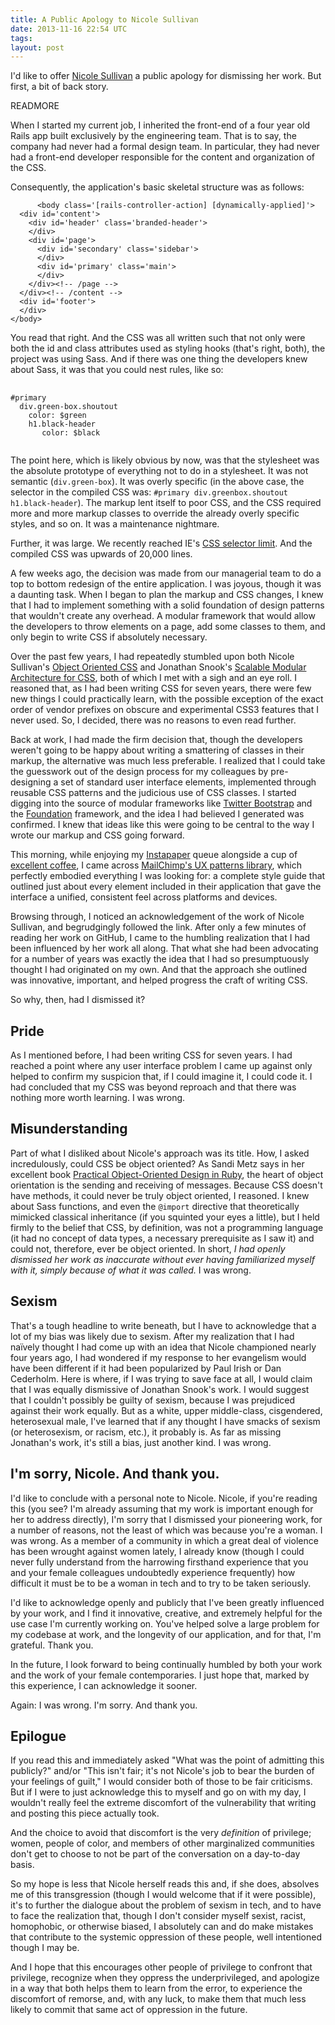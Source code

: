 ```yaml
---
title: A Public Apology to Nicole Sullivan
date: 2013-11-16 22:54 UTC
tags:
layout: post
---
```


I'd like to offer [Nicole Sullivan](http://stubbornella.org) a public apology for dismissing her work. But first, a bit of back story.

READMORE

When I started my current job, I inherited the front-end of a four year old Rails app built exclusively by the engineering team. That is to say, the company had never had a formal design team. In particular, they had never had a front-end developer responsible for the content and organization of the CSS.

Consequently, the application's basic skeletal structure was as follows:

          <body class='[rails-controller-action] [dynamically-applied]'>
      <div id='content'>
        <div id='header' class='branded-header'>
        </div>
        <div id='page'>
          <div id='secondary' class='sidebar'>
          </div>
          <div id='primary' class='main'>
          </div>
        </div><!-- /page -->
      </div><!-- /content -->
      <div id='footer'>
      </div>
    </body>

You read that right. And the CSS was all written such that not only were both the id and class attributes used as styling hooks (that's right, both), the project was using Sass. And if there was one thing the developers knew about Sass, it was that you could nest rules, like so:

<pre>
  <code class='scss'>
#primary
  div.green-box.shoutout
    color: $green
    h1.black-header
       color: $black
  </code>
</pre>

The point here, which is likely obvious by now, was that the stylesheet was the absolute prototype of everything not to do in a stylesheet. It was not semantic (`div.green-box`). It was overly specific (in the above case, the selector in the compiled CSS was: `#primary div.greenbox.shoutout h1.black-header`). The markup lent itself to poor CSS, and the CSS required more and more markup classes to override the already overly specific styles, and so on. It was a maintenance nightmare.

Further, it was large. We recently reached IE's [CSS selector limit](http://blogs.msdn.com/b/ieinternals/archive/2011/05/14/10164546.aspx). And the compiled CSS was upwards of 20,000 lines.

A few weeks ago, the decision was made from our managerial team to do a top to bottom redesign of the entire application. I was joyous, though it was a daunting task. When I began to plan the markup and CSS changes, I knew that I had to implement something with a solid foundation of design patterns that wouldn't create any overhead. A modular framework that would allow the developers to throw elements on a page, add some classes to them, and only begin to write CSS if absolutely necessary.

Over the past few years, I had repeatedly stumbled upon both Nicole Sullivan's [Object Oriented CSS](http://oocss.org/) and Jonathan Snook's [Scalable Modular Architecture for CSS](http://smacss.com/), both of which I met with a sigh and an eye roll. I reasoned that, as I had been writing CSS for seven years, there were few new things I could practically learn, with the possible exception of the exact order of vendor prefixes on obscure and experimental CSS3 features that I never used. So, I decided, there was no reasons to even read further.

Back at work, I had made the firm decision that, though the developers weren't going to be happy about writing a smattering of classes in their markup, the alternative was much less preferable. I realized that I could take the guesswork out of the design process for my colleagues by pre-designing a set of standard user interface elements, implemented through reusable CSS patterns and the judicious use of CSS classes. I started digging into the source of modular frameworks like [Twitter Bootstrap](http://getbootstrap.com/2.3.2/) and the [Foundation](http://foundation.zurb.com/) framework, and the idea I had believed I generated was confirmed. I knew that ideas like this were going to be central to the way I wrote our markup and CSS going forward.

This morning, while enjoying my [Instapaper](http://instapaper.com) queue alongside a cup of [excellent coffee](http://foundation.zurb.com/), I came across [MailChimp's UX patterns library](http://ux.mailchimp.com), which perfectly embodied everything I was looking for: a complete style guide that outlined just about every element included in their application that gave the interface a unified, consistent feel across platforms and devices.

Browsing through, I noticed an acknowledgement of the work of Nicole Sullivan, and begrudgingly followed the link. After only a few minutes of reading her work on GitHub, I came to the humbling realization that I had been influenced by her work all along. That what she had been advocating for a number of years was exactly the idea that I had so presumptuously thought I had originated on my own. And that the approach she outlined was innovative, important, and helped progress the craft of writing CSS.

So why, then, had I dismissed it?

## Pride ##

As I mentioned before, I had been writing CSS for seven years. I had reached a point where any user interface problem I came up against only helped to confirm my suspicion that, if I could imagine it, I could code it. I had concluded that my CSS was beyond reproach and that there was nothing more worth learning. I was wrong.

## Misunderstanding ##

Part of what I disliked about Nicole's approach was its title. How, I asked incredulously, could CSS be object oriented? As Sandi Metz says in her excellent book [Practical Object-Oriented Design in Ruby](http://cloud.nickcox.me/SWTc), the heart of object orientation is the sending and receiving of messages. Because CSS doesn't have methods, it could never be truly object oriented, I reasoned. I knew about Sass functions, and even the `@import` directive that theoretically mimicked classical inheritance (if you squinted your eyes a little), but I held firmly to the belief that CSS, by definition, was not a programming language (it had no concept of data types, a necessary prerequisite as I saw it) and could not, therefore, ever be object oriented. In short, _I had openly dismissed her work as inaccurate without ever having familiarized myself with it, simply because of what it was called._ I was wrong.

## Sexism

That's a tough headline to write beneath, but I have to acknowledge that a lot of my bias was likely due to sexism. After my realization that I had naïvely thought I had come up with an idea that Nicole championed nearly four years ago, I had wondered if my response to her evangelism would have been different if it had been popularized by Paul Irish or Dan Cederholm. Here is where, if I was trying to save face at all, I would claim that I was equally dismissive of Jonathan Snook's work. I would suggest that I couldn't possibly be guilty of sexism, because I was prejudiced against their work equally. But as a white, upper middle-class, cisgendered, heterosexual male, I've learned that if any thought I have smacks of sexism (or heterosexism, or racism, etc.), it probably is. As far as missing Jonathan's work, it's still a bias, just another kind. I was wrong.

## I'm sorry, Nicole. And thank you.

I'd like to conclude with a personal note to Nicole. Nicole, if you're reading this (you see? I'm already assuming that my work is important enough for her to address directly), I'm sorry that I dismissed your pioneering work, for a number of reasons, not the least of which was because you're a woman. I was wrong. As a member of a community in which a great deal of violence has been wrought against women lately, I already know (though I could never fully understand from the harrowing firsthand experience that you and your female colleagues undoubtedly experience frequently) how difficult it must be to be a woman in tech and to try to be taken seriously.

I'd like to acknowledge openly and publicly that I've been greatly influenced by your work, and I find it innovative, creative, and extremely helpful for the use case I'm currently working on. You've helped solve a large problem for my codebase at work, and the longevity of our application, and for that, I'm grateful. Thank you.

In the future, I look forward to being continually humbled by both your work and the work of your female contemporaries. I just hope that, marked by this experience, I can acknowledge it sooner.

Again: I was wrong. I'm sorry. And thank you.

## Epilogue

If you read this and immediately asked "What was the point of admitting this publicly?" and/or "This isn't fair; it's not Nicole's job to bear the burden of your feelings of guilt," I would consider both of those to be fair criticisms. But if I were to just acknowledge this to myself and go on with my day, I wouldn't really feel the extreme discomfort of the vulnerability that writing and posting this piece actually took.

And the choice to avoid that discomfort is the very _definition_ of privilege; women, people of color, and members of other marginalized communities don't get to choose to not be part of the conversation on a day-to-day basis.

So my hope is less that Nicole herself reads this and, if she does, absolves me of this transgression (though I would welcome that if it were possible), it's to further the dialogue about the problem of sexism in tech, and to have to face the realization that, though I don't consider myself sexist, racist, homophobic, or otherwise biased, I absolutely can and do make mistakes that contribute to the systemic oppression of these people, well intentioned though I may be.

And I hope that this encourages other people of privilege to confront that privilege, recognize when they oppress the underprivileged, and apologize in a way that both helps them to learn from the error, to experience the discomfort of remorse, and, with any luck, to make them that much less likely to commit that same act of oppression in the future.

